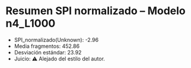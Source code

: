# Resumen SPI normalizado – Modelo n4_L1000
- SPI_normalizado(Unknown): -2.96
- Media fragmentos: 452.86
- Desviación estándar: 23.92
- Juicio: ⚠️ Alejado del estilo del autor.